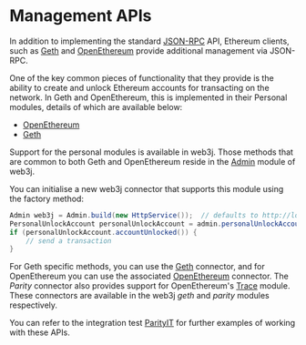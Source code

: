 Management APIs
===============

In addition to implementing the standard [JSON-RPC](https://eth.wiki/json-rpc/API) API, Ethereum clients, such as [Geth](https://geth.ethereum.org/docs/rpc/server) and [OpenEthereum](https://openethereum.github.io/wiki/JSONRPC) provide additional management via JSON-RPC.

One of the key common pieces of functionality that they provide is the ability to create and unlock Ethereum accounts for transacting on the network. In Geth and OpenEthereum, this is implemented in their Personal modules, details of which are available below:

-   [OpenEthereum](https://openethereum.github.io/wiki/JSONRPC-personal-module)
-   [Geth](https://geth.ethereum.org/docs/rpc/ns-personal)

Support for the personal modules is available in web3j. Those methods that are common to both Geth and OpenEthereum reside in the [Admin](https://github.com/web3j/web3j/blob/master/core/src/main/java/org/web3j/protocol/admin/Admin.java) module of web3j.

You can initialise a new web3j connector that supports this module using the factory method:

```Java
Admin web3j = Admin.build(new HttpService());  // defaults to http://localhost:8545/
PersonalUnlockAccount personalUnlockAccount = admin.personalUnlockAccount("0x000...", "a password").send();
if (personalUnlockAccount.accountUnlocked()) {
    // send a transaction
}
```

For Geth specific methods, you can use the [Geth](https://github.com/web3j/web3j/blob/master/geth/src/main/java/org/web3j/protocol/geth/Geth.java) connector, and for OpenEthereum you can use the associated
[OpenEthereum](https://github.com/web3j/web3j/blob/master/parity/src/main/java/org/web3j/protocol/parity/Parity.java) connector. The *Parity* connector also provides support for OpenEthereum's [Trace](https://openethereum.github.io/wiki/JSONRPC-trace-module) module. These connectors are available in the web3j *geth* and *parity* modules respectively.

You can refer to the integration test [ParityIT](https://github.com/web3j/web3j/blob/master/integration-tests/src/test/java/org/web3j/protocol/parity/ParityIT.java) for further examples of working with these APIs.

